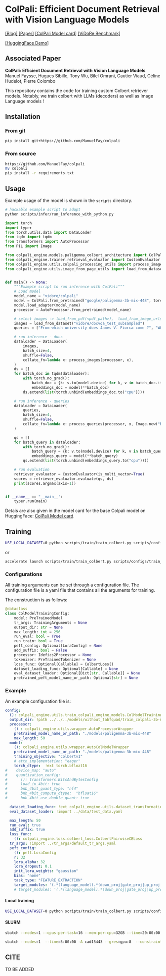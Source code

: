 # ColPali: Efficient Document Retrieval with Vision Language Models


[[Blog]]()
[[Paper]]()
[[ColPali Model card]](https://huggingface.co/vidore/colpali)
[[ViDoRe Benchmark]](https://huggingface.co/vidore)
<!---[[Colab example]]()-->
[[HuggingFace Demo]](https://huggingface.co/spaces/manu/ColPali-demo)


## Associated Paper

**ColPali: Efficient Document Retrieval with Vision Language Models**
Manuel Faysse, Hugues Sibille, Tony Wu, Bilel Omrani, Gautier Viaud, Céline Hudelot, Pierre Colombo

This repository contains the code for training custom Colbert retriever models.
Notably, we train colbert with LLMs (decoders) as well as Image Language models !

## Installation

### From git
```bash
pip install git+https://github.com/ManuelFay/colpali
```

### From source
```bash
https://github.com/ManuelFay/colpali
mv colpali
pip install -r requirements.txt
```

## Usage

Example usage of the model is shown in the `scripts` directory.

```bash
# hackable example script to adapt
python scripts/infer/run_inference_with_python.py
```


```python
import torch
import typer
from torch.utils.data import DataLoader
from tqdm import tqdm
from transformers import AutoProcessor
from PIL import Image

from colpali_engine.models.paligemma_colbert_architecture import ColPali
from colpali_engine.trainer.retrieval_evaluator import CustomEvaluator
from colpali_engine.utils.colpali_processing_utils import process_images, process_queries
from colpali_engine.utils.image_from_page_utils import load_from_dataset


def main() -> None:
    """Example script to run inference with ColPali"""
    # Load model
    model_name = "vidore/colpali"
    model = ColPali.from_pretrained("google/paligemma-3b-mix-448", torch_dtype=torch.bfloat16, device_map="cuda").eval()
    model.load_adapter(model_name)
    processor = AutoProcessor.from_pretrained(model_name)

    # select images -> load_from_pdf(<pdf_path>),  load_from_image_urls(["<url_1>"]), load_from_dataset(<path>)
    images = load_from_dataset("vidore/docvqa_test_subsampled")
    queries = ["From which university does James V. Fiorca come ?", "Who is the japanese prime minister?"]

    # run inference - docs
    dataloader = DataLoader(
        images,
        batch_size=4,
        shuffle=False,
        collate_fn=lambda x: process_images(processor, x),
    )
    ds = []
    for batch_doc in tqdm(dataloader):
        with torch.no_grad():
            batch_doc = {k: v.to(model.device) for k, v in batch_doc.items()}
            embeddings_doc = model(**batch_doc)
        ds.extend(list(torch.unbind(embeddings_doc.to("cpu"))))

    # run inference - queries
    dataloader = DataLoader(
        queries,
        batch_size=4,
        shuffle=False,
        collate_fn=lambda x: process_queries(processor, x, Image.new("RGB", (448, 448), (255, 255, 255))),
    )

    qs = []
    for batch_query in dataloader:
        with torch.no_grad():
            batch_query = {k: v.to(model.device) for k, v in batch_query.items()}
            embeddings_query = model(**batch_query)
        qs.extend(list(torch.unbind(embeddings_query.to("cpu"))))

    # run evaluation
    retriever_evaluator = CustomEvaluator(is_multi_vector=True)
    scores = retriever_evaluator.evaluate(qs, ds)
    print(scores.argmax(axis=1))


if __name__ == "__main__":
    typer.run(main)
```

Detais are also given in the model card for the base Colpali model on HuggingFace: [ColPali Model card](https://huggingface.co/vidore/colpali).

## Training

```bash
USE_LOCAL_DATASET=0 python scripts/train/train_colbert.py scripts/configs/siglip/train_siglip_model_debug.yaml
```

or 

```bash
accelerate launch scripts/train/train_colbert.py scripts/configs/train_colidefics_model.yaml
```

### Configurations
All training arguments can be set through a configuration file.
The configuration file is a yaml file that contains all the arguments for training.

The construction is as follows:

```python
@dataclass
class ColModelTrainingConfig:
    model: PreTrainedModel
    tr_args: TrainingArguments = None
    output_dir: str = None
    max_length: int = 256
    run_eval: bool = True
    run_train: bool = True
    peft_config: Optional[LoraConfig] = None
    add_suffix: bool = False
    processor: Idefics2Processor = None
    tokenizer: PreTrainedTokenizer = None
    loss_func: Optional[Callable] = ColbertLoss()
    dataset_loading_func: Optional[Callable] = None
    eval_dataset_loader: Optional[Dict[str, Callable]] = None
    pretrained_peft_model_name_or_path: Optional[str] = None
```
### Example

An example configuration file is:

```yaml
config:
  (): colpali_engine.utils.train_colpali_engine_models.ColModelTrainingConfig
  output_dir: !path ../../../models/without_tabfquad/train_colpali-3b-mix-448
  processor:
    () : colpali_engine.utils.wrapper.AutoProcessorWrapper
    pretrained_model_name_or_path: "./models/paligemma-3b-mix-448"
    max_length: 50
  model:
    (): colpali_engine.utils.wrapper.AutoColModelWrapper
    pretrained_model_name_or_path: "./models/paligemma-3b-mix-448"
    training_objective: "colbertv1"
    # attn_implementation: "eager"
    torch_dtype:  !ext torch.bfloat16
#    device_map: "auto"
#    quantization_config:
#      (): transformers.BitsAndBytesConfig
#      load_in_4bit: true
#      bnb_4bit_quant_type: "nf4"
#      bnb_4bit_compute_dtype:  "bfloat16"
#      bnb_4bit_use_double_quant: true

  dataset_loading_func: !ext colpali_engine.utils.dataset_transformation.load_train_set
  eval_dataset_loader: !import ../data/test_data.yaml

  max_length: 50
  run_eval: true
  add_suffix: true
  loss_func:
    (): colpali_engine.loss.colbert_loss.ColbertPairwiseCELoss
  tr_args: !import ../tr_args/default_tr_args.yaml
  peft_config:
    (): peft.LoraConfig
    r: 32
    lora_alpha: 32
    lora_dropout: 0.1
    init_lora_weights: "gaussian"
    bias: "none"
    task_type: "FEATURE_EXTRACTION"
    target_modules: '(.*(language_model).*(down_proj|gate_proj|up_proj|k_proj|q_proj|v_proj|o_proj).*$|.*(custom_text_proj).*$)'
    # target_modules: '(.*(language_model).*(down_proj|gate_proj|up_proj|k_proj|q_proj|v_proj|o_proj).*$|.*(custom_text_proj).*$)'
```


#### Local training

```bash
USE_LOCAL_DATASET=0 python scripts/train/train_colbert.py scripts/configs/siglip/train_siglip_model_debug.yaml
```


#### SLURM

```bash
sbatch --nodes=1 --cpus-per-task=16 --mem-per-cpu=32GB --time=20:00:00 --gres=gpu:1  -p gpua100 --job-name=colidefics --output=colidefics.out --error=colidefics.err --wrap="accelerate launch scripts/train/train_colbert.py  scripts/configs/train_colidefics_model.yaml"

sbatch --nodes=1  --time=5:00:00 -A cad15443 --gres=gpu:8  --constraint=MI250 --job-name=colpali --wrap="python scripts/train/train_colbert.py scripts/configs/train_colpali_model.yaml"
```

## CITE

TO BE ADDED
